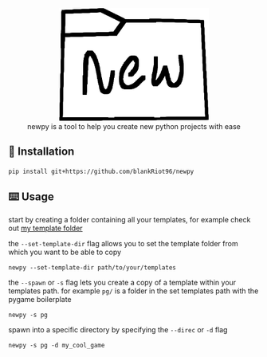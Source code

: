 <div align="center">
    <img src="assets/icon.png" width=300><br>
    <h>newpy is a tool to help you create new python projects with ease</h>
</div>

## 📝 Installation

`pip install git+https://github.com/blankRiot96/newpy`<br>

## ⌨️ Usage

start by creating a folder containing all your templates, for example check out [my template folder](https://github.com/blankRiot96/templates)<br>

the `--set-template-dir` flag allows you to set the template folder from which you want to be able to copy<br>

```
newpy --set-template-dir path/to/your/templates
```

the `--spawn` or `-s` flag lets you create a copy of a template within your templates path. for example `pg/` is a folder in the set templates path with the pygame boilerplate <br>

```
newpy -s pg
```

spawn into a specific directory by specifying the `--direc` or `-d` flag<br>

```
newpy -s pg -d my_cool_game
```
